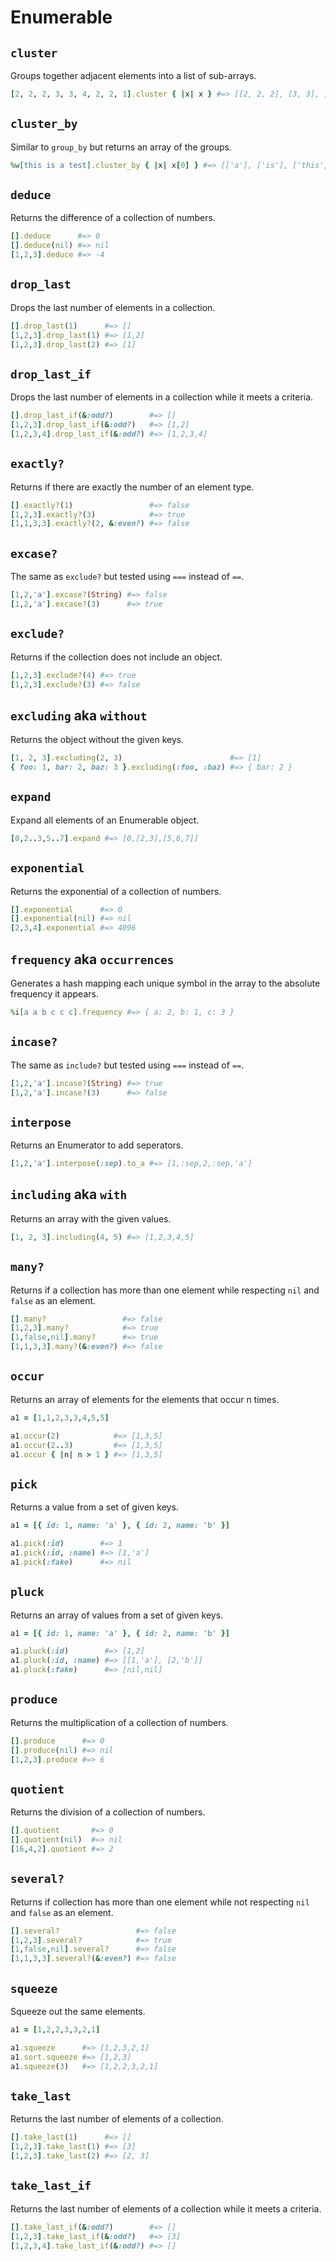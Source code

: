 # Enumerable

`cluster`
------
Groups together adjacent elements into a list of sub-arrays.

```ruby
[2, 2, 2, 3, 3, 4, 2, 2, 1].cluster { |x| x } #=> [[2, 2, 2], [3, 3], [4], [2, 2], [1]]
```

`cluster_by`
------
Similar to `group_by` but returns an array of the groups.

```ruby
%w[this is a test].cluster_by { |x| x[0] } #=> [['a'], ['is'], ['this', 'test']]
```

`deduce`
------
Returns the difference of a collection of numbers.

```ruby
[].deduce      #=> 0
[].deduce(nil) #=> nil
[1,2,3].deduce #=> -4
```

`drop_last`
------
Drops the last number of elements in a collection.

```ruby
[].drop_last(1)      #=> []
[1,2,3].drop_last(1) #=> [1,2]
[1,2,3].drop_last(2) #=> [1]
```

`drop_last_if`
------
Drops the last number of elements in a collection while it meets a criteria.

```ruby
[].drop_last_if(&:odd?)        #=> []
[1,2,3].drop_last_if(&:odd?)   #=> [1,2]
[1,2,3,4].drop_last_if(&:odd?) #=> [1,2,3,4]
```

`exactly?`
------
Returns if there are exactly the number of an element type.

```ruby
[].exactly?(1)                 #=> false
[1,2,3].exactly?(3)            #=> true
[1,1,3,3].exactly?(2, &:even?) #=> false
```

`excase?`
------
The same as `exclude?` but tested using `===` instead of `==`.

```ruby
[1,2,'a'].excase?(String) #=> false
[1,2,'a'].excase?(3)      #=> true
```

`exclude?`
------
Returns if the collection does not include an object.

```ruby
[1,2,3].exclude?(4) #=> true
[1,2,3].exclude?(3) #=> false
```

`excluding` aka `without`
------
Returns the object without the given keys.

```ruby
[1, 2, 3].excluding(2, 3)                        #=> [1]
{ foo: 1, bar: 2, baz: 3 }.excluding(:foo, :baz) #=> { bar: 2 }
```

`expand`
------
Expand all elements of an Enumerable object.

```ruby
[0,2..3,5..7].expand #=> [0,[2,3],[5,6,7]]
```

`exponential`
------
Returns the exponential of a collection of numbers.

```ruby
[].exponential      #=> 0
[].exponential(nil) #=> nil
[2,3,4].exponential #=> 4096
```

`frequency` aka `occurrences`
------
Generates a hash mapping each unique symbol in the array to the absolute frequency it appears.

```ruby
%i[a a b c c c].frequency #=> { a: 2, b: 1, c: 3 }
```

`incase?`
------
The same as `include?` but tested using `===` instead of `==`.

```ruby
[1,2,'a'].incase?(String) #=> true
[1,2,'a'].incase?(3)      #=> false
```

`interpose`
------
Returns an Enumerator to add seperators.

```ruby
[1,2,'a'].interpose(:sep).to_a #=> [1,:sep,2,:sep,'a']
```

`including` aka `with`
------
Returns an array with the given values.

```ruby
[1, 2, 3].including(4, 5) #=> [1,2,3,4,5]
```

`many?`
------
Returns if a collection has more than one element while respecting `nil` and `false` as an element.

```ruby
[].many?                 #=> false
[1,2,3].many?            #=> true
[1,false,nil].many?      #=> true
[1,1,3,3].many?(&:even?) #=> false

```

`occur`
------
Returns an array of elements for the elements that occur n times.

```ruby
a1 = [1,1,2,3,3,4,5,5]

a1.occur(2)            #=> [1,3,5]
a1.occur(2..3)         #=> [1,3,5]
a1.occur { |n| n > 1 } #=> [1,3,5]
```

`pick`
------
Returns a value from a set of given keys.

```ruby
a1 = [{ id: 1, name: 'a' }, { id: 2, name: 'b' }]

a1.pick(:id)        #=> 1
a1.pick(:id, :name) #=> [1,'a']
a1.pick(:fake)      #=> nil
```

`pluck`
------
Returns an array of values from a set of given keys.

```ruby
a1 = [{ id: 1, name: 'a' }, { id: 2, name: 'b' }]

a1.pluck(:id)        #=> [1,2]
a1.pluck(:id, :name) #=> [[1,'a'], [2,'b']]
a1.pluck(:fake)      #=> [nil,nil]
```

`produce`
------
Returns the multiplication of a collection of numbers.

```ruby
[].produce      #=> 0
[].produce(nil) #=> nil
[1,2,3].produce #=> 6
```

`quotient`
------
Returns the division of a collection of numbers.

```ruby
[].quotient       #=> 0
[].quotient(nil)  #=> nil
[16,4,2].quotient #=> 2
```

`several?`
------
Returns if collection has more than one element while not respecting `nil` and `false` as an element.

```ruby
[].several?                 #=> false
[1,2,3].several?            #=> true
[1,false,nil].several?      #=> false
[1,1,3,3].several?(&:even?) #=> false
```

`squeeze`
------
Squeeze out the same elements.

```ruby
a1 = [1,2,2,3,3,2,1]

a1.squeeze      #=> [1,2,3,2,1]
a1.sort.squeeze #=> [1,2,3]
a1.squeeze(3)   #=> [1,2,2,3,2,1]
```

`take_last`
------
Returns the last number of elements of a collection.

```ruby
[].take_last(1)      #=> []
[1,2,3].take_last(1) #=> [3]
[1,2,3].take_last(2) #=> [2, 3]
```

`take_last_if`
------
Returns the last number of elements of a collection while it meets a criteria.

```ruby
[].take_last_if(&:odd?)        #=> []
[1,2,3].take_last_if(&:odd?)   #=> [3]
[1,2,3,4].take_last_if(&:odd?) #=> []
```
